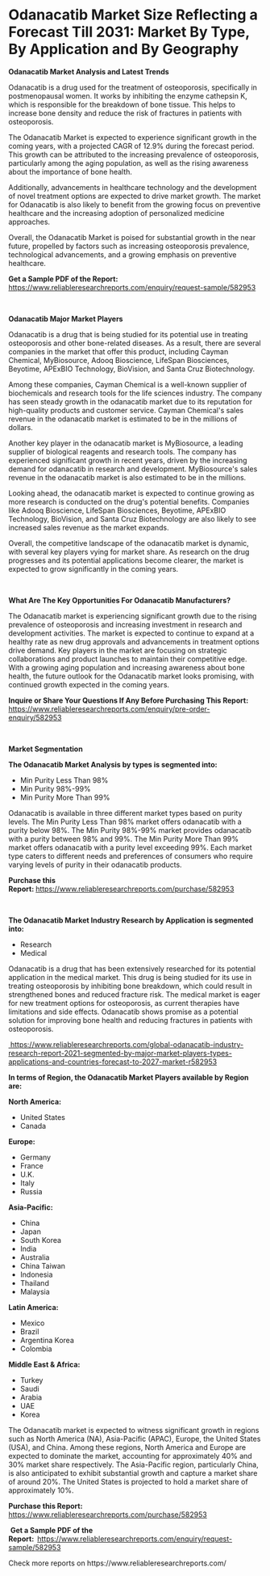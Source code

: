 <p><h1>Odanacatib Market Size Reflecting a Forecast Till 2031: Market By Type, By Application and By Geography</h1></p><p><strong>Odanacatib Market Analysis and Latest Trends</strong></p>
<p><p>Odanacatib is a drug used for the treatment of osteoporosis, specifically in postmenopausal women. It works by inhibiting the enzyme cathepsin K, which is responsible for the breakdown of bone tissue. This helps to increase bone density and reduce the risk of fractures in patients with osteoporosis.</p><p>The Odanacatib Market is expected to experience significant growth in the coming years, with a projected CAGR of 12.9% during the forecast period. This growth can be attributed to the increasing prevalence of osteoporosis, particularly among the aging population, as well as the rising awareness about the importance of bone health.</p><p>Additionally, advancements in healthcare technology and the development of novel treatment options are expected to drive market growth. The market for Odanacatib is also likely to benefit from the growing focus on preventive healthcare and the increasing adoption of personalized medicine approaches.</p><p>Overall, the Odanacatib Market is poised for substantial growth in the near future, propelled by factors such as increasing osteoporosis prevalence, technological advancements, and a growing emphasis on preventive healthcare.</p></p>
<p><strong>Get a Sample PDF of the Report:&nbsp;</strong> <a href="https://www.reliableresearchreports.com/enquiry/request-sample/582953">https://www.reliableresearchreports.com/enquiry/request-sample/582953</a></p>
<p>&nbsp;</p>
<p><strong>Odanacatib Major Market Players</strong></p>
<p><p>Odanacatib is a drug that is being studied for its potential use in treating osteoporosis and other bone-related diseases. As a result, there are several companies in the market that offer this product, including Cayman Chemical, MyBiosource, Adooq Bioscience, LifeSpan Biosciences, Beyotime, APExBIO Technology, BioVision, and Santa Cruz Biotechnology.</p><p>Among these companies, Cayman Chemical is a well-known supplier of biochemicals and research tools for the life sciences industry. The company has seen steady growth in the odanacatib market due to its reputation for high-quality products and customer service. Cayman Chemical's sales revenue in the odanacatib market is estimated to be in the millions of dollars.</p><p>Another key player in the odanacatib market is MyBiosource, a leading supplier of biological reagents and research tools. The company has experienced significant growth in recent years, driven by the increasing demand for odanacatib in research and development. MyBiosource's sales revenue in the odanacatib market is also estimated to be in the millions.</p><p>Looking ahead, the odanacatib market is expected to continue growing as more research is conducted on the drug's potential benefits. Companies like Adooq Bioscience, LifeSpan Biosciences, Beyotime, APExBIO Technology, BioVision, and Santa Cruz Biotechnology are also likely to see increased sales revenue as the market expands.</p><p>Overall, the competitive landscape of the odanacatib market is dynamic, with several key players vying for market share. As research on the drug progresses and its potential applications become clearer, the market is expected to grow significantly in the coming years.</p></p>
<p>&nbsp;</p>
<p><strong>What Are The Key Opportunities For Odanacatib Manufacturers?</strong></p>
<p><p>The Odanacatib market is experiencing significant growth due to the rising prevalence of osteoporosis and increasing investment in research and development activities. The market is expected to continue to expand at a healthy rate as new drug approvals and advancements in treatment options drive demand. Key players in the market are focusing on strategic collaborations and product launches to maintain their competitive edge. With a growing aging population and increasing awareness about bone health, the future outlook for the Odanacatib market looks promising, with continued growth expected in the coming years.</p></p>
<p><strong>Inquire or Share Your Questions If Any Before Purchasing This Report:</strong> <a href="https://www.reliableresearchreports.com/enquiry/pre-order-enquiry/582953">https://www.reliableresearchreports.com/enquiry/pre-order-enquiry/582953</a></p>
<p>&nbsp;</p>
<p><strong>Market Segmentation</strong></p>
<p><strong>The Odanacatib Market Analysis by types is segmented into:</strong></p>
<p><ul><li>Min Purity Less Than 98%</li><li>Min Purity 98%-99%</li><li>Min Purity More Than 99%</li></ul></p>
<p><p>Odanacatib is available in three different market types based on purity levels. The Min Purity Less Than 98% market offers odanacatib with a purity below 98%. The Min Purity 98%-99% market provides odanacatib with a purity between 98% and 99%. The Min Purity More Than 99% market offers odanacatib with a purity level exceeding 99%. Each market type caters to different needs and preferences of consumers who require varying levels of purity in their odanacatib products.</p></p>
<p><strong>Purchase this Report:&nbsp;</strong><a href="https://www.reliableresearchreports.com/purchase/582953">https://www.reliableresearchreports.com/purchase/582953</a></p>
<p>&nbsp;</p>
<p><strong>The Odanacatib Market Industry Research by Application is segmented into:</strong></p>
<p><ul><li>Research</li><li>Medical</li></ul></p>
<p><p>Odanacatib is a drug that has been extensively researched for its potential application in the medical market. This drug is being studied for its use in treating osteoporosis by inhibiting bone breakdown, which could result in strengthened bones and reduced fracture risk. The medical market is eager for new treatment options for osteoporosis, as current therapies have limitations and side effects. Odanacatib shows promise as a potential solution for improving bone health and reducing fractures in patients with osteoporosis.</p></p>
<p><a href="https://www.reliableresearchreports.com/global-odanacatib-industry-research-report-2021-segmented-by-major-market-players-types-applications-and-countries-forecast-to-2027-market-r582953">&nbsp;https://www.reliableresearchreports.com/global-odanacatib-industry-research-report-2021-segmented-by-major-market-players-types-applications-and-countries-forecast-to-2027-market-r582953</a></p>
<p><strong>In terms of Region, the Odanacatib Market Players available by Region are:</strong></p>
<p>
    <p> <strong> North America: </strong>
        <ul>
            <li>United States</li>
            <li>Canada</li>
        </ul>
        </p> 
    <p> <strong> Europe: </strong>
        <ul>
            <li>Germany</li>
            <li>France</li>
            <li>U.K.</li>
            <li>Italy</li>
            <li>Russia</li>
        </ul>
        </p> 
    <p> <strong> Asia-Pacific: </strong>
        <ul>
            <li>China</li>
            <li>Japan</li>
            <li>South Korea</li>
            <li>India</li>
            <li>Australia</li>
            <li>China Taiwan</li>
            <li>Indonesia</li>
            <li>Thailand</li>
            <li>Malaysia</li>
        </ul>
        </p> 
    <p> <strong> Latin America: </strong>
        <ul>
            <li>Mexico</li>
            <li>Brazil</li>
            <li>Argentina Korea</li>
            <li>Colombia</li>
        </ul>
        </p> 
    <p> <strong> Middle East & Africa: </strong>
        <ul>
            <li>Turkey</li>
            <li>Saudi</li>
            <li>Arabia</li>
            <li>UAE</li>
            <li>Korea</li>
        </ul>
    </p>
    </p>
<p><p>The Odanacatib market is expected to witness significant growth in regions such as North America (NA), Asia-Pacific (APAC), Europe, the United States (USA), and China. Among these regions, North America and Europe are expected to dominate the market, accounting for approximately 40% and 30% market share respectively. The Asia-Pacific region, particularly China, is also anticipated to exhibit substantial growth and capture a market share of around 20%. The United States is projected to hold a market share of approximately 10%.</p></p>
<p><strong>Purchase this Report: </strong><a href="https://www.reliableresearchreports.com/purchase/582953">https://www.reliableresearchreports.com/purchase/582953</a></p>
<p>&nbsp;<strong>Get a Sample PDF of the Report:&nbsp;&nbsp;</strong><a href="https://www.reliableresearchreports.com/enquiry/request-sample/582953">https://www.reliableresearchreports.com/enquiry/request-sample/582953</a></p>
<p><strong></strong></p>
<p>Check more reports on https://www.reliableresearchreports.com/</p>